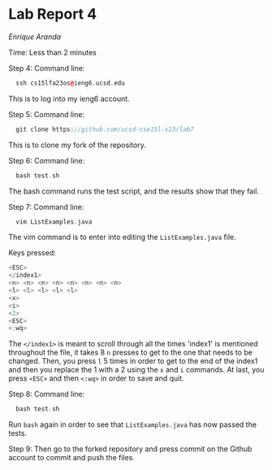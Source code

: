 Lab Report 4
============
_Enrique Aranda_

Time: Less than 2 minutes

Step 4:
Command line: 
``` cpp
  ssh cs15lfa23os@ieng6.ucsd.edu
```

This is to log into my ieng6 account. 

Step 5: 
Command line: 
``` cpp
  git clone https://github.com/ucsd-cse15l-s23/lab7
```

This is to clone my fork of the repository. 



Step 6:
Command line:
``` cpp
  bash test.sh
```

The bash command runs the test script, and the results show that they fail.


Step 7:
Command line:
``` cpp
  vim ListExamples.java
```

The vim command is to enter into editing the `ListExamples.java` file.

Keys pressed:
``` cpp
<ESC>
</index1>
<n> <n> <n> <n> <n> <n> <n> <n>
<l> <l> <l> <l> <l> 
<x>
<i>
<2>
<ESC>
<:wq>
```

The `</index1>` is meant to scroll through all the times 'index1' is mentioned throughout the file, it takes 8 `n` presses to get to the one that needs to be changed. 
Then, you press `l` 5 times in order to get to the end of the index1 and then you replace the 1 with a 2 using the `x` and `i` commands.
At last, you press `<ESC>` and then `<:wq>` in order to save and quit.


Step 8:
Command line:
```cpp
  bash test.sh
```

Run `bash` again in order to see that `ListExamples.java` has now passed the tests.

Step 9: 
Then go to the forked repository and press commit on the Github account to commit and push the files.




